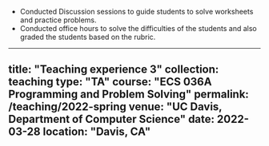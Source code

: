 
 - Conducted Discussion sessions to guide students to solve worksheets and practice problems.
 - Conducted office hours to solve the difficulties of the students and also graded the students based on the rubric.

 
---
title: "Teaching experience 3"
collection: teaching
type: "TA"
course: "ECS 036A Programming and Problem Solving"
permalink: /teaching/2022-spring
venue: "UC Davis, Department of Computer Science"
date: 2022-03-28
location: "Davis, CA"
---



